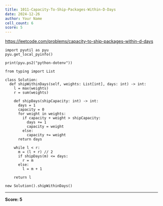 ```yaml
---
title: 1011-Capacity-To-Ship-Packages-Within-D-Days
date: 2024-12-26
author: Your Name
cell_count: 6
score: 5
---
```


https://leetcode.com/problems/capacity-to-ship-packages-within-d-days


```
import pyutil as pyu
pyu.get_local_pyinfo()
```


```
print(pyu.ps2("python-dotenv"))
```


```
from typing import List
```


```
class Solution:
  def shipWithinDays(self, weights: List[int], days: int) -> int:
    l = max(weights)
    r = sum(weights)

    def shipDays(shipCapacity: int) -> int:
      days = 1
      capacity = 0
      for weight in weights:
        if capacity + weight > shipCapacity:
          days += 1
          capacity = weight
        else:
          capacity += weight
      return days

    while l < r:
      m = (l + r) // 2
      if shipDays(m) <= days:
        r = m
      else:
        l = m + 1

    return l
```


```
new Solution().shipWithinDays()
```


---
**Score: 5**